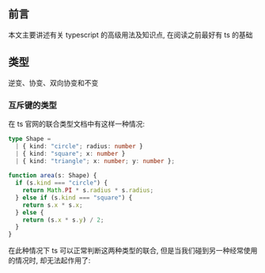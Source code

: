 ## 前言
本文主要讲述有关 typescript 的高级用法及知识点, 在阅读之前最好有 ts 的基础


## 类型

逆变、协变、双向协变和不变


### 互斥键的类型

在 ts 官网的联合类型文档中有这样一种情况:

```ts
type Shape =
  | { kind: "circle"; radius: number }
  | { kind: "square"; x: number }
  | { kind: "triangle"; x: number; y: number };
 
function area(s: Shape) {
  if (s.kind === "circle") {
    return Math.PI * s.radius * s.radius;
  } else if (s.kind === "square") {
    return s.x * s.x;
  } else {
    return (s.x * s.y) / 2;
  }
}
```

在此种情况下 ts 可以正常判断这两种类型的联合, 但是当我们碰到另一种经常使用的情况时, 却无法起作用了:

```ts

```